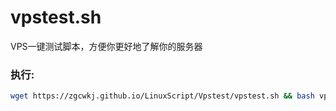 # vpstest.sh

VPS一键测试脚本，方便你更好地了解你的服务器

### 执行:

``` bash
wget https://zgcwkj.github.io/LinuxScript/Vpstest/vpstest.sh && bash vpstest.sh
```